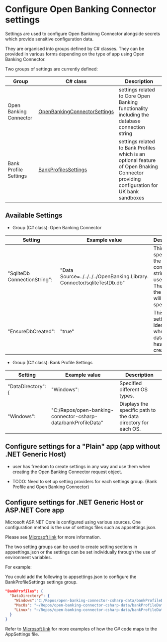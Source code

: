 # Configure Open Banking Connector settings
Settings are used to configure Open Bankinng Connector alongside secrets which provide sensitive configuration data.

They are organised into groups defined by C# classes. They can be provided in various forms depending on the type of app using Open Banking Connector.

Two groups of settings are currently defined:

Group | C# class | Description
--- | --- | ---
Open Banking Connector | [OpenBankingConnectorSettings](../../src/OpenBanking.Library.Connector/Models/Configuration/OpenBankingConnectorSettings.cs#54) | settings related to Core Open Banking functionality including the database connection string
Bank Profile Settings | [BankProfilesSettings](../../src/OpenBanking.Library.Connector/Models/Configuration/BankProfilesSettings.cs#30)| settings related to Bank Profiles which is an optional feature of Open Bnaking Connector providing configuration for UK bank sandboxes

## Available Settings

* Group (C# class): Open Banking Connector

 Setting | Example value | Description
 --- | --- | ---
 "SqliteDb<br/>ConnectionString": | "Data Source=../../../../OpenBanking.Library.<br/>Connector/sqliteTestDb.db" |This string specifies the type of connection string being used. <br/>The path to the .db file will be specified.
 "EnsureDbCreated": | "true"|This settings identifies whether the database has been created.

* Group (C# class): Bank Profile Settings

Setting | Example value | Description
 --- | --- | ---
 "DataDirectory":{ | "Windows":|Specified different OS types. 
 "Windows": | "C:/Repos/open-banking-connector-csharp-data/bankProfileData"|Displays the specific path to the data directory for each OS.


## Configure settings for a "Plain" app (app without .NET Generic Host)
* user has freedom to create settings in any way and use them when creating the Open Banking Connector request object.

* TODO: Need to set up setting providers for each settings group. (Bank Profile and Open Banking Connector)

## Configure settings for .NET Generic Host or ASP.NET Core app

Microsoft ASP.NET Core is configured using various sources. One configuration method is the use of settings files such as appsettings.json.
 
Please see [Microsoft link](https://docs.microsoft.com/en-us/aspnet/core/fundamentals/configuration/?view=aspnetcore-5.0) for more information.

The two setting groups can be used to create setting sections in appsettings.json or the settings can be set individually through the use of environment variables.

For example:

You could add the following to appsettings.json to configure the BankProfileSettings settings group.

```json
"BankProfiles": {
  "DataDirectory": {
    "Windows":"C:/Repos/open-banking-connector-csharp-data/bankProfileData",
    "MacOs": "~/Repos/open-banking-connector-csharp-data/bankProfileData",
    "Linux": "~/Repos/open-banking-connector-csharp-data/bankProfileData"
  }
}
```
Refer to [Microsoft link](https://docs.microsoft.com/en-us/aspnet/core/fundamentals/configuration/?view=aspnetcore-5.0) for more examples of how the C# code maps to the AppSettings file.
